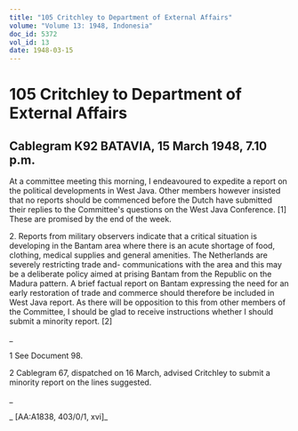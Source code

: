 ```yaml
---
title: "105 Critchley to Department of External Affairs"
volume: "Volume 13: 1948, Indonesia"
doc_id: 5372
vol_id: 13
date: 1948-03-15
---
```


# 105 Critchley to Department of External Affairs

## Cablegram K92 BATAVIA, 15 March 1948, 7.10 p.m.

At a committee meeting this morning, I endeavoured to expedite a report on the political developments in West Java. Other members however insisted that no reports should be commenced before the Dutch have submitted their replies to the Committee's questions on the West Java Conference. [1] These are promised by the end of the week.

2\. Reports from military observers indicate that a critical situation is developing in the Bantam area where there is an acute shortage of food, clothing, medical supplies and general amenities. The Netherlands are severely restricting trade and- communications with the area and this may be a deliberate policy aimed at prising Bantam from the Republic on the Madura pattern. A brief factual report on Bantam expressing the need for an early restoration of trade and commerce should therefore be included in West Java report. As there will be opposition to this from other members of the Committee, I should be glad to receive instructions whether I should submit a minority report. [2]

_

1 See Document 98.

2 Cablegram 67, dispatched on 16 March, advised Critchley to submit a minority report on the lines suggested.

_

_ [AA:A1838, 403/0/1, xvi]_
